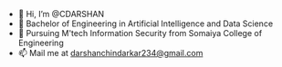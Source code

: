 - 👋 Hi, I’m @CDARSHAN
- 👀 Bachelor of Engineering in Artificial Intelligence and Data Science
- 🌱 Pursuing M'tech Information Security from Somaiya College of Engineering
- 📫 Mail me at darshanchindarkar234@gmail.com

<!---
CDARSHAN/CDARSHAN is a ✨ special ✨ repository because its `README.md` (this file) appears on your GitHub profile.
You can click the Preview link to take a look at your changes.
--->
